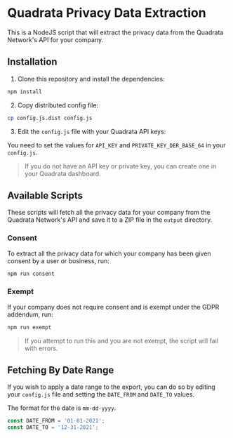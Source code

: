 # Quadrata Privacy Data Extraction

This is a NodeJS script that will extract the privacy data from the Quadrata Network's API for your company.

## Installation

1. Clone this repository and install the dependencies:

```bash
npm install
```

2. Copy distributed config file:

```bash
cp config.js.dist config.js
```

3. Edit the `config.js` file with your Quadrata API keys:

You need to set the values for `API_KEY` and `PRIVATE_KEY_DER_BASE_64` in your `config.js`.

> If you do not have an API key or private key, you can create one in your Quadrata dashboard.

## Available Scripts

These scripts will fetch all the privacy data for your company from the Quadrata Network's API and
save it to a ZIP file in the `output` directory.

### Consent

To extract all the privacy data for which your company has been given consent by a user or business, run:

```bash
npm run consent
```

### Exempt

If your company does not require consent and is exempt under the GDPR addendum, run:

```bash
npm run exempt
```

> If you attempt to run this and you are not exempt, the script will fail with errors.

## Fetching By Date Range

If you wish to apply a date range to the export, you can do so by editing your `config.js` file and setting
the `DATE_FROM` and `DATE_TO` values.

The format for the date is `mm-dd-yyyy`.

```javascript
const DATE_FROM = '01-01-2021';
const DATE_TO = '12-31-2021';
```

